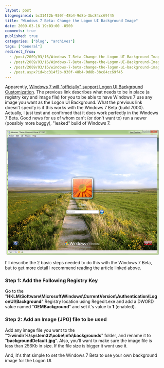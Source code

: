 ```yaml
---
layout: post
blogengineid: bc314f2b-930f-48b4-9d8b-3bc84cc69f45
title: "Windows 7 Beta: Change the Logon UI Background Image"
date: 2009-03-16 19:03:00 -0500
comments: true
published: true
categories: ["blog", "archives"]
tags: ["General"]
redirect_from: 
  - /post/2009/03/16/Windows-7-Beta-Change-the-Logon-UI-Background-Image.aspx
  - /post/2009/03/16/Windows-7-Beta-Change-the-Logon-UI-Background-Image
  - /post/2009/03/16/windows-7-beta-change-the-logon-ui-background-image
  - /post.aspx?id=bc314f2b-930f-48b4-9d8b-3bc84cc69f45
---
```

<!-- more -->

Apparently, <a href="http://www.withinwindows.com/2009/03/15/windows-7-to-officially-support-logon-ui-background-customization/">Windows 7 will "officially" support Logon UI Background Customization</a>. The previous link describes what needs to be in place (a registry key and image file) for you to be able to have Windows 7 use any image you want as the Logon UI Background. What the previous link doesn't specify is if this works with the Windows 7 Beta (build 7000). Actually, I just test and confirmed that it does work perfectly in the Windows 7 Beta. Good news for us of whom can't (or don't want to) run a newer (possibly more buggy), "leaked" build of Windows 7.

<img style="padding-left: 5px" src="/files/Windows7Beta_CustomLogonUIBackground.png" alt="" />

I'll describe the 2 basic steps needed to do this with the Windows 7 Beta, but to get more detail I recommend reading the article linked above.
<h3>Step 1: Add the Following Registry Key</h3>

Go to the "**HKLM\Software\Microsoft\Windows\CurrentVersion\Authentication\LogonUI\Background**" Registry location using Regedit.exe and add a DWORD value named "**OEMBackground**" and set it's value to **1** (enabled).
<h3>Step 2: Add an Image (JPG) file to be used</h3>

Add any image file you want to the "**%windir%\system32\oobe\info\backgrounds**" folder, and rename it to "**backgroundDefault.jpg**". Also, you'll want to make sure the image file is less than 256Kb in size. If the file size is bigger it wont use it.

And, it's that simple to set the Windows 7 Beta to use your own background image for the Logon UI.

 
